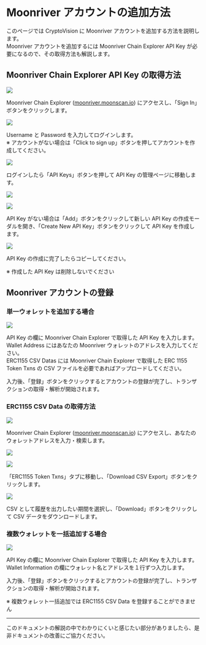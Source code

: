 # Moonriver アカウントの追加方法

このページでは CryptoVision に Moonriver アカウントを追加する方法を説明します。  
Moonriver アカウントを追加するには Moonriver Chain Explorer API Key が必要になるので、その取得方法も解説します。

## Moonriver Chain Explorer API Key の取得方法

![](../../assets/img/moonriver-explorer-apikey-1.jpg)

Moonriver Chain Explorer ([moonriver.moonscan.io](https://moonriver.moonscan.io)) にアクセスし、「Sign In」ボタンをクリックします。

![](../../assets/img/moonriver-explorer-apikey-2.jpg)

Username と Password を入力してログインします。  
※ アカウントがない場合は「Click to sign up」ボタンを押してアカウントを作成してください。

![](../../assets/img/moonriver-explorer-apikey-3.jpg)

ログインしたら「API Keys」ボタンを押して API Key の管理ページに移動します。

![](../../assets/img/moonriver-explorer-apikey-4.jpg)

![](../../assets/img/moonriver-explorer-apikey-5.jpg)

API Key がない場合は「Add」ボタンをクリックして新しい API Key の作成モーダルを開き、「Create New API Key」ボタンをクリックして API Key を作成します。

![](../../assets/img/moonriver-explorer-apikey-6.jpg)

API Key の作成に完了したらコピーしてください。

※ 作成した API Key は削除しないでください

## Moonriver アカウントの登録

### 単一ウォレットを追加する場合

![](../../assets/img/account-chain-moonriver-ja-1.jpg)

API Key の欄に Moonriver Chain Explorer で取得した API Key を入力します。  
Wallet Address にはあなたの Moonriver ウォレットのアドレスを入力してください。  
ERC1155 CSV Datas には Moonriver Chain Explorer で取得した ERC 1155 Token Txns の CSV ファイルを必要であればアップロードしてください。

入力後、「登録」ボタンをクリックするとアカウントの登録が完了し、トランザクションの取得・解析が開始されます。

### ERC1155 CSV Data の取得方法

![](../../assets/img/account-chain-moonriver-3.jpg)

Moonriver Chain Explorer ([moonriver.moonscan.io](https://moonriver.moonscan.io)) にアクセスし、あなたのウォレットアドレスを入力・検索します。

![](../../assets/img/account-chain-moonriver-4.jpg)

![](../../assets/img/account-chain-moonriver-5.jpg)

「ERC1155 Token Txns」タブに移動し、「Download CSV Export」ボタンをクリックします。

![](../../assets/img/account-chain-moonriver-6.jpg)

CSV として履歴を出力したい期間を選択し、「Download」ボタンをクリックして CSV データをダウンロードします。

### 複数ウォレットを一括追加する場合

![](../../assets/img/account-chain-moonriver-ja-2.jpg)

API Key の欄に Moonriver Chain Explorer で取得した API Key を入力します。  
Wallet Information の欄にウォレット名とアドレスを１行ずつ入力します。

入力後、「登録」ボタンをクリックするとアカウントの登録が完了し、トランザクションの取得・解析が開始されます。

※ 複数ウォレット一括追加では ERC1155 CSV Data を登録することができません

---

このドキュメントの解説の中でわかりにくいと感じたい部分がありましたら、是非ドキュメントの改善にご協力ください。
